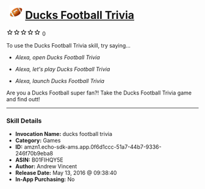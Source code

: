 # &nbsp;<img src="skill_icon" alt="Ducks Football Trivia icon" width="36"> [Ducks Football Trivia](http://alexa.amazon.com/#skills/amzn1.echo-sdk-ams.app.0f6d1ccc-51a7-44b7-9336-246f70b9eba8)
![0 stars](../../images/ic_star_border_black_18dp_1x.png)![0 stars](../../images/ic_star_border_black_18dp_1x.png)![0 stars](../../images/ic_star_border_black_18dp_1x.png)![0 stars](../../images/ic_star_border_black_18dp_1x.png)![0 stars](../../images/ic_star_border_black_18dp_1x.png) 0

To use the Ducks Football Trivia skill, try saying...

* *Alexa, open Ducks Football Trivia*

* *Alexa, let's play Ducks Football Trivia*

* *Alexa, launch Ducks Football Trivia*

Are you a Ducks Football super fan?! Take the Ducks Football Trivia game and find outt!

***

### Skill Details

* **Invocation Name:** ducks football trivia
* **Category:** Games
* **ID:** amzn1.echo-sdk-ams.app.0f6d1ccc-51a7-44b7-9336-246f70b9eba8
* **ASIN:** B01FIHQY5E
* **Author:** Andrew Vincent
* **Release Date:** May 13, 2016 @ 09:38:40
* **In-App Purchasing:** No
